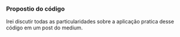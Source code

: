 ### Propostio do código
Irei discutir todas as particularidades sobre a aplicação pratica desse código em um post do medium.

